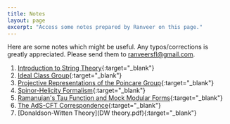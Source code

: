 ```yaml
---
title: Notes
layout: page
excerpt: "Access some notes prepared by Ranveer on this page."
---
```

Here are some notes which might be useful. Any typos/corrections is greatly appreciated. Please send them to ranveersfl@gmail.com.  
  
1. [Introduction to String Theory](String_Theory_notes.pdf){:target="_blank"}   
2. [Ideal Class Group](class-group.pdf){:target="_blank"}    
3. [Projective Representations of the Poincare Group](wigner.pdf){:target="_blank"} 
4. [Spinor-Helicity Formalism](Spinor-Helicity.pdf){:target="_blank"}
5. [Ramanujan's Tau Function and Mock Modular Forms](main.pdf){:target="_blank"}  
6. [The AdS-CFT Correspondence](AdS_CFT.pdf){:target="_blank"} 
7. [Donaldson-Witten Theory](DW theory.pdf){:target="_blank"} 
 
